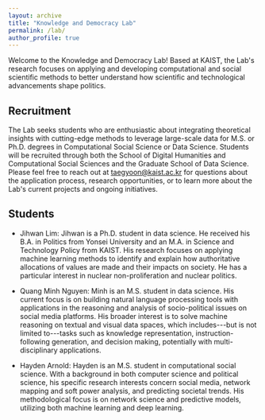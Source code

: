 ```yaml
---
layout: archive
title: "Knowledge and Democracy Lab"
permalink: /lab/
author_profile: true
---
```


Welcome to the Knowledge and Democracy Lab! Based at KAIST, the Lab's research focuses on applying and developing computational and social scientific methods to better understand how scientific and technological advancements shape politics. 

## Recruitment

The Lab seeks students who are enthusiastic about integrating theoretical insights with cutting-edge methods to leverage large-scale data for M.S. or Ph.D. degrees in Computational Social Science or Data Science. Students will be recruited through both the School of Digital Humanities and Computational Social Sciences and the Graduate School of Data Science. Please feel free to reach out at [taegyoon@kaist.ac.kr](taegyoon@kaist.ac.kr) for questions about the application process, research opportunities, or to learn more about the Lab's current projects and ongoing initiatives.

## Students

- Jihwan Lim: Jihwan is a Ph.D. student in data science. He received his B.A. in Politics from Yonsei University and an M.A. in Science and Technology Policy from KAIST. His research focuses on applying machine learning methods to identify and explain how authoritative allocations of values are made and their impacts on society. He has a particular interest in nuclear non-proliferation and nuclear politics.

- Quang Minh Nguyen: Minh is an M.S. student in data science. His current focus is on building natural language processing tools with applications in the reasoning and analysis of socio-political issues on social media platforms. His broader interest is to solve machine reasoning on textual and visual data spaces, which includes---but is not limited to---tasks such as knowledge representation, instruction-following generation, and decision making, potentially with multi-disciplinary applications.

- Hayden Arnold: Hayden is an M.S. student in computational social science. With a background in both computer science and political science, his specific research interests concern social media, network mapping and soft power analysis, and predicting societal trends. His methodological focus is on network science and predictive models, utilizing both machine learning and deep learning.
   




